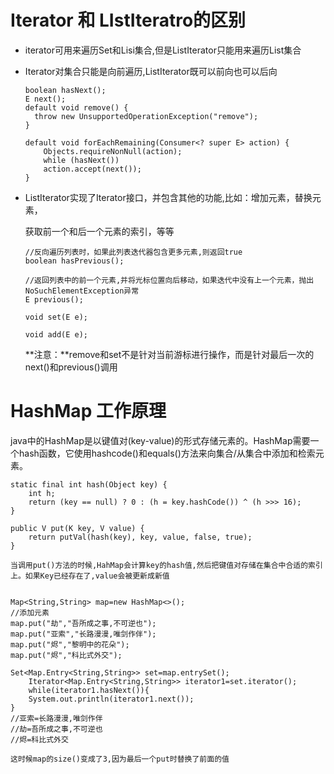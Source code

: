 # Iterator 和 LIstIteratro的区别

* iterator可用来遍历Set和Lisi集合,但是ListIterator只能用来遍历List集合

* Iterator对集合只能是向前遍历,ListIterator既可以前向也可以后向

  ~~~
  boolean hasNext();
  E next();
  default void remove() {
  	throw new UnsupportedOperationException("remove");
  }
  
  default void forEachRemaining(Consumer<? super E> action) {
      Objects.requireNonNull(action);
      while (hasNext())
      action.accept(next());
  }
  ~~~

  

* ListIterator实现了Iterator接口，并包含其他的功能,比如：增加元素，替换元素，

  获取前一个和后一个元素的索引，等等

  ~~~
  //反向遍历列表时，如果此列表迭代器包含更多元素,则返回true
  boolean hasPrevious();
  
  //返回列表中的前一个元素,并将光标位置向后移动，如果迭代中没有上一个元素，抛出
  NoSuchElementException异常
  E previous();
  
  void set(E e);
  
  void add(E e);
  ~~~

  **注意：**remove和set不是针对当前游标进行操作，而是针对最后一次的next()和previous()调用



# HashMap 工作原理

java中的HashMap是以键值对(key-value)的形式存储元素的。HashMap需要一个hash函数，它使用hashcode()和equals()方法来向集合/从集合中添加和检索元素。

~~~
static final int hash(Object key) {
    int h;
    return (key == null) ? 0 : (h = key.hashCode()) ^ (h >>> 16);
}

public V put(K key, V value) {
	return putVal(hash(key), key, value, false, true);
}

当调用put()方法的时候,HahMap会计算key的hash值,然后把键值对存储在集合中合适的索引上。如果Key已经存在了,value会被更新成新值


Map<String,String> map=new HashMap<>();
//添加元素
map.put("劫","吾所成之事,不可逆也");
map.put("亚索","长路漫漫,唯剑作伴");
map.put("烬","黎明中的花朵");
map.put("烬","科比式外交");

Set<Map.Entry<String,String>> set=map.entrySet();
    Iterator<Map.Entry<String,String>> iterator1=set.iterator();
    while(iterator1.hasNext()){
    System.out.println(iterator1.next());
}
//亚索=长路漫漫,唯剑作伴
//劫=吾所成之事,不可逆也
//烬=科比式外交

这时候map的size()变成了3,因为最后一个put时替换了前面的值
~~~

